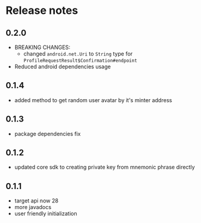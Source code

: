 # Release notes

## 0.2.0
 - BREAKING CHANGES:
   - changed `android.net.Uri` to `String` type for `ProfileRequestResult$Confirmation#endpoint`
 - Reduced android dependencies usage


## 0.1.4
 - added method to get random user avatar by it's minter address

## 0.1.3
 - package dependencies fix

## 0.1.2
 - updated core sdk to creating private key from mnemonic phrase directly

## 0.1.1
 - target api now 28
 - more javadocs
 - user friendly initialization